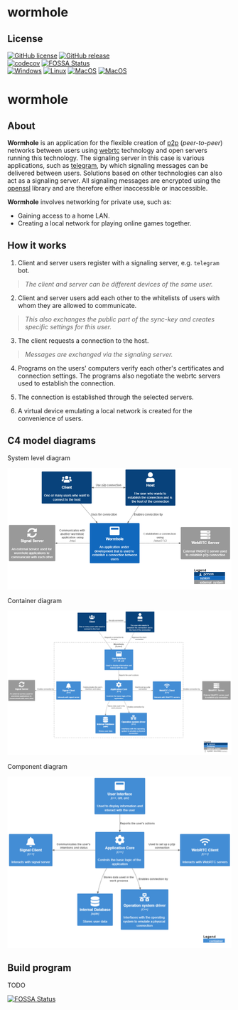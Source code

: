 # wormhole

## License
[![GitHub license](https://badgen.net/github/license/dvaxert/wormhole)](https://github.com/dvaxert/wormhole/blob/master/LICENSE)
[![GitHub release](https://img.shields.io/github/release/dvaxert/wormhole.svg)](https://github.com/dvaxert/wormhole/releases/)  
[![codecov](https://codecov.io/gh/dvaxert/wormhole/graph/badge.svg?token=HnPv7uHLGJ)](https://codecov.io/gh/dvaxert/wormhole) 
[![FOSSA Status](https://app.fossa.com/api/projects/git%2Bgithub.com%2Fdvaxert%2Fwormhole.svg?type=shield)](https://app.fossa.com/projects/git%2Bgithub.com%2Fdvaxert%2Fwormhole?ref=badge_shield)  
[![Windows](https://github.com/dvaxert/wormhole/actions/workflows/windows.yml/badge.svg)](https://github.com/dvaxert/wormhole/actions/workflows/windows.yml)
[![Linux](https://github.com/dvaxert/wormhole/actions/workflows/linux.yml/badge.svg)](https://github.com/dvaxert/wormhole/actions/workflows/linux.yml)
[![MacOS](https://github.com/dvaxert/wormhole/actions/workflows/macos.yml/badge.svg)](https://github.com/dvaxert/wormhole/actions/workflows/macos.yml)
[![MacOS](https://github.com/dvaxert/wormhole/actions/workflows/static_analysis.yml/badge.svg)](https://github.com/dvaxert/wormhole/actions/workflows/static_analysis.yml)

# wormhole

## About 

**Wormhole** is an application for the flexible creation of [p2p](https://en.wikipedia.org/wiki/Peer-to-peer) (*peer-to-peer*) networks between users using [webrtc](https://webrtc.org/?hl=en) technology and open servers running this technology. The signaling server in this case is various applications, such as [telegram](https://telegram.org/), by which signaling messages can be delivered between users. Solutions based on other technologies can also act as a signaling server. All signaling messages are encrypted using the [openssl](https://www.openssl.org/) library and are therefore either inaccessible or inaccessible.

**Wormhole** involves networking for private use, such as:
* Gaining access to a home LAN.
* Creating a local network for playing online games together.

## How it works

1. Client and server users register with a signaling server, e.g. `telegram` bot.

> *The client and server can be different devices of the same user.*

2. Client and server users add each other to the whitelists of users with whom they are allowed to communicate.

> *This also exchanges the public part of the sync-key and creates specific settings for this user.*

3. The client requests a connection to the host.

> *Messages are exchanged via the signaling server.*

4. Programs on the users' computers verify each other's certificates and connection settings. The programs also negotiate the webrtc servers used to establish the connection.

5. The connection is established through the selected servers.

6. A virtual device emulating a local network is created for the convenience of users.

## C4 model diagrams

System level diagram

![System context diagram](/doc/system_context_diagram.png "System level diagram")

Container diagram

![Container diagram](/doc/container_diagram.png "Component diagram")

Component diagram

![System context diagram](/doc/component_diagram.png "Component diagram")

## Build program

TODO

[![FOSSA Status](https://app.fossa.com/api/projects/git%2Bgithub.com%2Fdvaxert%2Fwormhole.svg?type=large)](https://app.fossa.com/projects/git%2Bgithub.com%2Fdvaxert%2Fwormhole?ref=badge_large)
